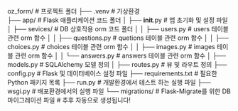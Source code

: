 oz_form/                        # 프로젝트 폴더
├── .venv                       # 가상환경   
├── app/                        # Flask 애플리케이션 코드 폴더
│   ├── __init__.py             # 앱 초기화 및 설정 파일
│   ├── sevices/                # DB 상호작용 orm 코드 폴더
│   │   ├── users.py            # users 테이블 관련 orm 함수
│   │   ├── questions.py        # quetions 테이블 관련 orm 함수
│   │   ├── choices.py          # choices 테이블 관련 orm 함수
│   │   ├── images.py           # images 테이블 관련 orm 함수
│   │   └── answers.py          # answers 테이블 관련 orm 함수
│   ├── models.py               # SQLAlchemy 모델 정의
│   ├── routes.py               # 뷰 및 라우트 정의
├── config.py                   # Flask 및 데이터베이스 설정 파일
├── requirements.txt            # 필요한 Python 패키지 목록
├── run.py                      # 개발환경에서 테스트 하는 실행 파일
├── wsgi.py                     # 배포환경에서의 실행 파일
└── migrations/                 # Flask-Migrate를 위한 DB 마이그레이션 파일
                                # 추후 자동으로 생성됩니다!